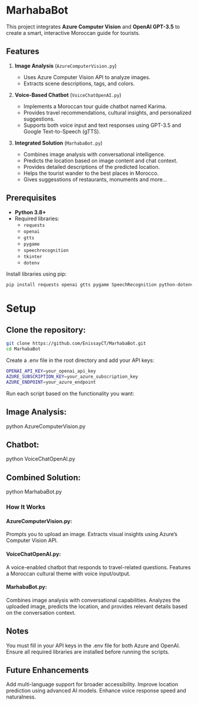 # MarhabaBot 

This project integrates **Azure Computer Vision** and **OpenAI GPT-3.5** to create a smart, interactive Moroccan guide for tourists.  

## Features  
1. **Image Analysis** (`AzureComputerVision.py`)  
   - Uses Azure Computer Vision API to analyze images.  
   - Extracts scene descriptions, tags, and colors.  

2. **Voice-Based Chatbot** (`VoiceChatOpenAI.py`)  
   - Implements a Moroccan tour guide chatbot named Karima.  
   - Provides travel recommendations, cultural insights, and personalized suggestions.  
   - Supports both voice input and text responses using GPT-3.5 and Google Text-to-Speech (gTTS).  

3. **Integrated Solution** (`MarhabaBot.py`)  
   - Combines image analysis with conversational intelligence.  
   - Predicts the location based on image content and chat context.  
   - Provides detailed descriptions of the predicted location.
   - Helps the tourist wander to the best places in Morocco.
   - Gives suggesstions of restaurants, monuments and more...

## Prerequisites  
- **Python 3.8+**  
- Required libraries:  
  - `requests`  
  - `openai`  
  - `gtts`  
  - `pygame`  
  - `speechrecognition`  
  - `tkinter`  
  - `dotenv`

Install libraries using pip:  
```bash
pip install requests openai gtts pygame SpeechRecognition python-dotenv
```
# Setup  

## Clone the repository:  
```bash
git clone https://github.com/EnissayCT/MarhabaBot.git
cd MarhabaBot
```
Create a .env file in the root directory and add your API keys:

```bash
OPENAI_API_KEY=your_openai_api_key
AZURE_SUBSCRIPTION_KEY=your_azure_subscription_key
AZURE_ENDPOINT=your_azure_endpoint
```

Run each script based on the functionality you want:
## Image Analysis:
python AzureComputerVision.py

## Chatbot:
python VoiceChatOpenAI.py

## Combined Solution:
python MarhabaBot.py

### How It Works
#### AzureComputerVision.py:
  Prompts you to upload an image.
  Extracts visual insights using Azure’s Computer Vision API.
#### VoiceChatOpenAI.py:
  A voice-enabled chatbot that responds to travel-related questions.
  Features a Moroccan cultural theme with voice input/output.
#### MarhabaBot.py:
  Combines image analysis with conversational capabilities.
  Analyzes the uploaded image, predicts the location, and provides relevant details based on the conversation context.
## Notes
You must fill in your API keys in the .env file for both Azure and OpenAI.
Ensure all required libraries are installed before running the scripts.
## Future Enhancements
Add multi-language support for broader accessibility.
Improve location prediction using advanced AI models.
Enhance voice response speed and naturalness.
